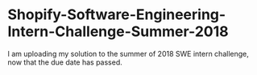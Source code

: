 # Shopify-Software-Engineering-Intern-Challenge-Summer-2018
I am uploading my solution to the summer of 2018 SWE intern challenge, now that the due date has passed.
